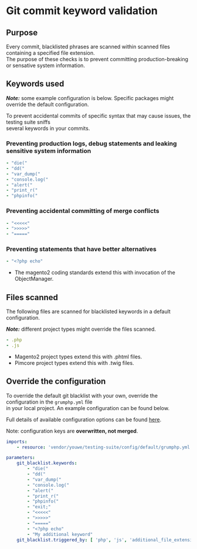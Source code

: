 # Git commit keyword validation

## Purpose
Every commit, blacklisted phrases are scanned within scanned files containing a specified file extension.\
The purpose of these checks is to prevent committing production-breaking or sensative system information.

## Keywords used
**_Note:_** some example configuration is below. Specific packages might override the default configuration.

To prevent accidental commits of specific syntax that may cause issues, the testing suite sniffs\
several keywords in your commits.

### Preventing production logs, debug statements and leaking sensitive system information
```yaml
- "die("
- "dd("
- "var_dump("
- "console.log("
- "alert("
- "print_r("
- "phpinfo("
```

### Preventing accidental committing of merge conflicts
```yaml
- "<<<<<"
- ">>>>>"
- "====="
```

### Preventing statements that have better alternatives
```yaml
- "<?php echo"
```

* The magento2 coding standards extend this with invocation of the ObjectManager.

## Files scanned
The following files are scanned for blacklisted keywords in a default configuration.

**_Note:_** different project types might override the files scanned.
```yaml
- .php
- .js
```
* Magento2 project types extend this with .phtml files.
* Pimcore project types extend this with .twig files.

## Override the configuration
To override the default git blacklist with your own, override the configuration in the `grumphp.yml` file\
in your local project. An example configuration can be found below.

Full details of available configuration options can be found [here](https://github.com/phpro/grumphp/blob/master/doc/tasks/git_blacklist.md).

Note: configuration keys are **overwritten, not merged**.

```yaml
imports:
    - resource: 'vendor/youwe/testing-suite/config/default/grumphp.yml'

parameters:
    git_blacklist.keywords:
        - "die("
        - "dd("
        - "var_dump("
        - "console.log("
        - "alert("
        - "print_r("
        - "phpinfo("
        - "exit;"
        - "<<<<<"
        - ">>>>>"
        - "====="
        - "<?php echo"
        - "My additional keyword"
    git_blacklist.triggered_by: [ 'php', 'js', 'additional_file_extension_here' ]
```
